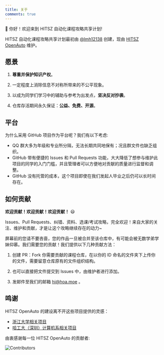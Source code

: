 ```yaml
---
title: 关于
comments: true
---
```


👋 你好！欢迎来到 HITSZ 自动化课程攻略共享计划!

<!--more-->

HITSZ 自动化课程攻略共享计划最初由 [@lmh12138](https://github.com/lmh12138) 创建，现由 [HITSZ OpenAuto](https://github.com/HITSZ-OpenAuto) 维护。

## 愿景

1. **尊重并保护知识产权**。

2. 一定程度上消除信息不对称所带来的不公平现象。

3. 以成为同学们学习中的辅助与参考为出发点，**坚决反对抄袭**。

4. 仓库存活期间永久保证：**公益、免费、开源**。

## 平台

为什么采用 GitHub 项目作为平台呢？我们有以下考虑:

- QQ 群大多为年级和专业所分隔，无法长期共同地保有；况且群文件也缺乏组织。
- GitHub 带有便捷的 Issues 和 Pull Requests 功能，大大降低了想参与维护此项目的同学的入门门槛，并且管理者可以方便地对贡献的质量进行监督和调整。
- GitHub 没有托管的成本，这个项目即使在我们发起人毕业之后仍可以长时间存在。

## 如何贡献

**欢迎贡献！欢迎贡献！欢迎贡献！** 😃

Issues、Pull Requests、纠错、资料、选课/考试攻略，完全欢迎！来自大家的关注、维护和贡献，才是让这个攻略继续存在的动力~

屏幕前的您请不要吝啬，您的作品一旦被合并至该仓库中，有可能会被无数学弟学妹仰慕。我们需要您的贡献！我们提供以下几种贡献方法：

1. 创建 PR：Fork 你需要贡献的课程仓库，在以你的 ID 命名的文件夹下上传你的文件，需要留意仓库原有的文件组织结构。

2. 也可以直接把文件提交到 Issues 中，由维护者进行添加。

3. 发邮件至我们的邮箱 [hi@hoa.moe](mailto:hoa.moe) 。

## 鸣谢

HITSZ OpenAuto 的建设离不开这些项目提供的灵感：

- [浙江大学相关项目](https://github.com/QSCTech/zju-icicles)
- [哈工大（深圳）计算机系相关项目](https://github.com/hewei2001/HITSZ-OpenCS)

由衷感谢每一位 HITSZ OpenAuto 的贡献者:

![Contributors](https://contrib.nn.ci/api?repo=kowyo/HITSZ-OpenAuto&repo=HITSZ-OpenAuto/EE1011A&repo=HITSZ-OpenAuto/EE1011B&repo=HITSZ-OpenAuto/MECH2010&repo=HITSZ-OpenAuto/COMP2014&repo=HITSZ-OpenAuto/PHYS1002A&repo=HITSZ-OpenAuto/AUTO3001A&repo=HITSZ-OpenAuto/AUTO2003B&repo=HITSZ-OpenAuto/EE1012B&repo=HITSZ-OpenAuto/AUTO2005&repo=HITSZ-OpenAuto/EE1007&repo=HITSZ-OpenAuto/AUTO3016&repo=HITSZ-OpenAuto/AUTO3002A&repo=HITSZ-OpenAuto/GEIP1011&repo=HITSZ-OpenAuto/AUTO3004&repo=HITSZ-OpenAuto/EE3005&repo=HITSZ-OpenAuto/AUTO3003&repo=HITSZ-OpenAuto/MATH1005&repo=HITSZ-OpenAuto/HITSZ-Auto-Wiki&repo=HITSZ-OpenAuto/AUTO3001B&repo=HITSZ-OpenAuto/AUTO1001&repo=HITSZ-OpenAuto/AUTO3006&repo=HITSZ-OpenAuto/GEIP1016&repo=HITSZ-OpenAuto/MOOC&repo=HITSZ-OpenAuto/AUTO3007&repo=HITSZ-OpenAuto/COMP2021&repo=HITSZ-OpenAuto/ECON2005F&repo=HITSZ-OpenAuto/CHEM1012&repo=HITSZ-OpenAuto/MATH1004&repo=HITSZ-OpenAuto/PHYS1002B&repo=HITSZ-OpenAuto/GEIP1018&repo=HITSZ-OpenAuto/EMEC1002&repo=HITSZ-OpenAuto/EE1010&repo=HITSZ-OpenAuto/EE1009&repo=HITSZ-OpenAuto/EE1008&repo=HITSZ-OpenAuto/COMP2050&repo=HITSZ-OpenAuto/MATH1015A&repo=HITSZ-OpenAuto/MATH1002&repo=HITSZ-OpenAuto/LANG1006&repo=HITSZ-OpenAuto/PHYS1001A&repo=HITSZ-OpenAuto/MATH1015B&repo=HITSZ-OpenAuto/EE1012A&repo=HITSZ-OpenAuto/AUTO2006&repo=HITSZ-OpenAuto/AUTO3002B&repo=HITSZ-OpenAuto/AUTO3005&repo=HITSZ-OpenAuto/MATH3010&repo=HITSZ-OpenAuto/EE1013&repo=YinMo19/_HIT_C_course_EXPR_Amount_System)
